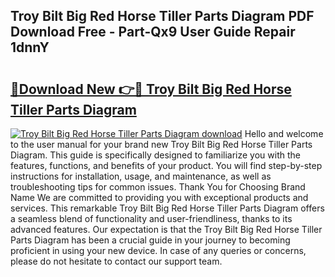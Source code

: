 ## Troy Bilt Big Red Horse Tiller Parts Diagram PDF Download Free - Part-Qx9 User Guide Repair 1dnnY

# <h2><a href="http://dfpgvk.blite.top/?on=Troy+Bilt+Big+Red+Horse+Tiller+Parts+Diagram">🔗Download New 👉🔴 Troy Bilt Big Red Horse Tiller Parts Diagram</a></h2>

[![Troy Bilt Big Red Horse Tiller Parts Diagram download](https://i.imgur.com/lujVjoI.png)](http://dfpgvk.blite.top/?on=Troy+Bilt+Big+Red+Horse+Tiller+Parts+Diagram)
Hello and welcome to the user manual for your brand new Troy Bilt Big Red Horse Tiller Parts Diagram. This guide is specifically designed to familiarize you with the features, functions, and benefits of your product. You will find step-by-step instructions for installation, usage, and maintenance, as well as troubleshooting tips for common issues. Thank You for Choosing Brand Name We are committed to providing you with exceptional products and services. This remarkable Troy Bilt Big Red Horse Tiller Parts Diagram offers a seamless blend of functionality and user-friendliness, thanks to its advanced features. Our expectation is that the Troy Bilt Big Red Horse Tiller Parts Diagram has been a crucial guide in your journey to becoming proficient in using your new device. In case of any queries or concerns, please do not hesitate to contact our support team.
